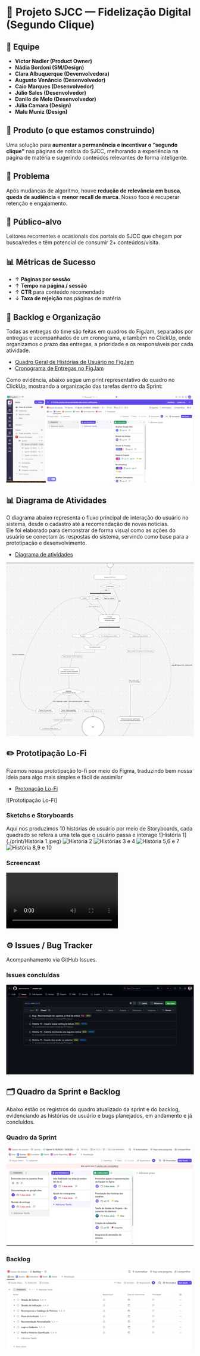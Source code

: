 # 📌 Projeto SJCC — Fidelização Digital (Segundo Clique)

## 👥 Equipe
- **Victor Nadler (Product Owner)** 
- **Nádia Bordoni (SM/Design)** 
- **Clara Albuquerque (Devenvolvedora)** 
- **Augusto Venâncio (Desenvolvedor)** 
- **Caio Marques (Desenvolvedor)**
- **Júlio Sales (Desenvolvedor)** 
- **Danilo de Melo (Desenvolvedor)** 
- **Júlia Camara (Design)** 
- **Malu Muniz (Design)** 

## 📰 Produto (o que estamos construindo)
Uma solução para **aumentar a permanência e incentivar o “segundo clique”** nas páginas de notícia do SJCC, melhorando a experiência na página de matéria e sugerindo conteúdos relevantes de forma inteligente.

## 🔎 Problema
Após mudanças de algoritmo, houve **redução de relevância em busca**, **queda de audiência** e **menor recall de marca**. Nosso foco é recuperar retenção e engajamento.


## 🎯 Público-alvo
Leitores recorrentes e ocasionais dos portais do SJCC que chegam por busca/redes e têm potencial de consumir 2+ conteúdos/visita.


## 📊 Métricas de Sucesso
- ↑ **Páginas por sessão**  
- ↑ **Tempo na página / sessão**  
- ↑ **CTR** para conteúdo recomendado  
- ↓ **Taxa de rejeição** nas páginas de matéria


## 📌 Backlog e Organização

Todas as entregas do time são feitas em quadros do FigJam, separados por entregas e acompanhados de um cronograma, e também no ClickUp, onde organizamos o prazo das entregas, a prioridade e os responsáveis por cada atividade.

- [Quadro Geral de Histórias de Usuário no FigJam](https://www.figma.com/board/W0RYzOMUy0OIylgtdrFQ3c/Quadro-Geral?node-id=488-3696&p=f&t=8X4nOILNXaKc3dhj-0) 
- [Cronograma de Entregas no FigJam](https://www.figma.com/board/W0RYzOMUy0OIylgtdrFQ3c/Quadro-Geral?node-id=30-113&p=f&t=8X4nOILNXaKc3dhj-0) 

Como evidência, abaixo segue um print representativo do quadro no ClickUp, mostrando a organização das tarefas dentro da Sprint:  

![Backlog ClickUp](./prints/backlog.png)


## 📊 Diagrama de Atividades

O diagrama abaixo representa o fluxo principal de interação do usuário no sistema, desde o cadastro até a recomendação de novas notícias.  
Ele foi elaborado para demonstrar de forma visual como as ações do usuário se conectam às respostas do sistema, servindo como base para a prototipação e desenvolvimento.
- [Diagrama de atividades](https://www.figma.com/board/W0RYzOMUy0OIylgtdrFQ3c/Quadro-Geral?node-id=662-2324&p=f&t=MPGOHOK1pskjaefL-0)

![Diagrama de atividades](./prints/diagrama.png)



## ✏️ Prototipação Lo-Fi

Fizemos nossa prototipação lo-fi por meio do Figma, traduzindo bem nossa ideia para algo mais simples e fácil de assimilar
- [Protopação Lo-Fi](https://www.figma.com/board/W0RYzOMUy0OIylgtdrFQ3c/Quadro-Geral?node-id=488-3699&p=f&t=5smKvGZQzuXuZdXC-0)

![Prototipação Lo-Fi]

### Sketchs e Storyboards

Aqui nos produzimos 10 histórias de usuário por meio de Storyboards, cada quadrado se refera a uma tela que o usuário passa e interage
![História 1](./print/História 1.jpeg)
![História 2](./print/História%202.jpeg)
![Histórias 3 e 4](./print/História%203%20e%204.jpeg)
![História 5,6 e 7](./print/Histórias%205%2C6%20e%207.jpeg)
![História 8,9 e 10](./print/Histórias%208%2C9%20e%2010.jpeg)

### Screencast

![screencast](./prints/screencast-protipacao-lo-fi-dcqr9euvmp4_KGlfWkrq.mp4)


## ⚙️ Issues / Bug Tracker

Acompanhamento via GitHub Issues.

### Issues concluídas
![Issues fechadas](./prints/issues-closed.png)



## 🗂️ Quadro da Sprint e Backlog

Abaixo estão os registros do quadro atualizado da sprint e do backlog, evidenciando as histórias de usuário e bugs planejados, em andamento e já concluídos.

### Quadro da Sprint
![Sprint Board](./prints/sprint-board.png)

### Backlog
![Backlog(atualizado)](./prints/backlog-atualizado.png)


